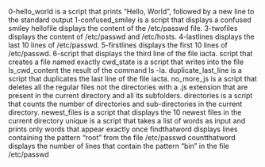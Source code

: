 0-hello_world is a script that prints “Hello, World”, followed by a new line to the standard output
1-confused_smiley is a script that displays a confused smiley
hellofile displays the content of the /etc/passwd file.
3-twofiles displays the content of /etc/passwd and /etc/hosts.
4-lastlines displays the last 10 lines of /etc/passwd.
5-firstlines displays the first 10 lines of /etc/passwd.
6-script that displays the third line of the file iacta.
script that creates a file named exactly
cwd_state is a script that writes into the file ls_cwd_content the result of the command ls -la.
duplicate_last_line is a script that duplicates the last line of the file iacta.
no_more_js is a script that deletes all the regular files not the directories with a .js extension that are present in the current directory and all its subfolders.
directories is a script that counts the number of directories and sub-directories in the current directory.
newest_files is a script that displays the 10 newest files in the current directory
unique is a script that takes a list of words as input and prints only words that appear exactly once
findthatword displays lines containing the pattern “root” from the file /etc/passwd
countthatword displays the number of lines that contain the pattern “bin” in the file /etc/passwd
